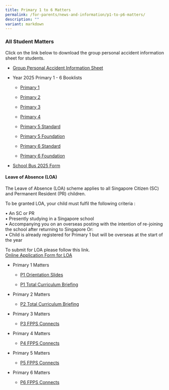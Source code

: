 ```yaml
---
title: Primary 1 to 6 Matters
permalink: /for-parents/news-and-information/p1-to-p6-matters/
description: ""
variant: markdown
---
```

<h3>All Student Matters</h3>
<p>Click on the link below to download the group personal accident information
sheet for students.</p>
<ul data-tight="true" class="tight">
<li>
<p><a href="/files/2025/Product_Fact_Sheet__Year_2025_.pdf" rel="noopener noreferrer nofollow" target="_blank">Group Personal Accident Information Sheet</a>
</p>
</li>
<li>
<p>Year 2025 Primary 1 - 6 Booklists</p>
<ul data-tight="true" class="tight">
<li>
<p><a href="/files/2025/Booklists/P1_BOOKLIST.pdf" rel="noopener noreferrer nofollow" target="_blank">Primary 1</a>
</p>
</li>
<li>
<p><a href="/files/2025/Booklists/P2_BOOKLIST.pdf" rel="noopener noreferrer nofollow" target="_blank">Primary 2</a>
</p>
</li>
<li>
<p><a href="/files/2025/Booklists/P3_BOOKLIST.pdf" rel="noopener noreferrer nofollow" target="_blank">Primary 3</a>
</p>
</li>
<li>
<p><a href="/files/2025/Booklists/P4_BOOKLIST.pdf" rel="noopener noreferrer nofollow" target="_blank">Primary 4</a>
</p>
</li>
<li>
<p><a href="/files/2025/Booklists/P5_BOOKLIST.pdf" rel="noopener noreferrer nofollow" target="_blank">Primary 5 Standard</a>
</p>
</li>
<li>
<p><a href="/files/2025/Booklists/P5__FDN_.pdf" rel="noopener noreferrer nofollow" target="_blank">Primary 5 Foundation</a>
</p>
</li>
<li>
<p><a href="/files/2025/Booklists/P6_BOOKLIST.pdf" rel="noopener noreferrer nofollow" target="_blank">Primary 6 Standard</a>
</p>
</li>
<li>
<p><a href="/files/2025/Booklists/P6__FDN_.pdf" rel="noopener noreferrer nofollow" target="_blank">Primary 6 Foundation</a>
</p>
</li>
</ul>
</li>
<li>
<p><a href="/files/2025/Binder_Bus_2025.pdf" rel="noopener noreferrer nofollow" target="_blank">School Bus 2025 Form</a>
</p>
</li>
</ul>
<h4>Leave of Absence (LOA)</h4>
<p>The Leave of Absence (LOA) scheme applies to all Singapore Citizen (SC)
and Permanent Resident (PR) children.</p>
<p>To be granted LOA, your child must fulfil the following criteria :</p>
<p>• An SC or PR
<br>• Presently studying in a Singapore school
<br>• Accompanying you on an overseas posting with the intention of re-joining
the school after returning to Singapore Or:
<br>• Child is already registered for Primary 1 but will be overseas at the
start of the year</p>
<p>To submit for LOA please follow this link.
<br><a href="https://form.gov.sg/#!/61023b016bd2f30011b37e2a" rel="noopener noreferrer nofollow" target="_blank">Online Application Form for LOA</a>
</p>
<ul>
<li>
<p>Primary 1 Matters</p>
<ul data-tight="true" class="tight">
<li>
<p><a href="/files/2025/2024_P1_Orientation_FINAL.pdf" rel="noopener noreferrer nofollow" target="_blank">P1 Orientation Slides</a>
</p>
</li>
</ul>
<ul data-tight="true" class="tight">
<li>
<p><a href="/files/2025/FPPS Connects/P1_Total_Curriculum_Briefing_2025.pdf" rel="noopener nofollow" target="_blank">P1 Total Curriculum Briefing</a>
</p>
</li>
</ul>
</li>
<li>
<p>Primary 2 Matters</p>
<ul data-tight="true" class="tight">
<li>
<p><a href="/files/2025/FPPS Connects/P2_Total_Curriculum_Briefing_2025.pdf" rel="noopener nofollow" target="_blank">P2 Total Curriculum Briefing</a>
</p>
</li>
</ul>
</li>
<li>
<p>Primary 3 Matters</p>
<ul data-tight="true" class="tight">
<li>
<p><a href="/files/2025/FPPS Connects/2025_P3___P4_FPPS_Connects_13_Mar.pdf" rel="noopener nofollow" target="_blank">P3 FPPS Connects</a>
</p>
</li>
</ul>
</li>
<li>
<p>Primary 4 Matters</p>
<ul data-tight="true" class="tight">
<li>
<p><a href="/files/2025/FPPS Connects/2025_P3___P4_FPPS_Connects_13_Mar.pdf" rel="noopener nofollow" target="_blank">P4 FPPS Connects</a>
</p>
</li>
</ul>
</li>
<li>
<p>Primary 5 Matters</p>
<ul data-tight="true" class="tight">
<li>
<p><a href="/files/2025/FPPS Connects/2025_P5_FPPS_Connects_28_Mar.pdf" rel="noopener nofollow" target="_blank">P5 FPPS Connects</a>
</p>
</li>
</ul>
</li>
<li>
<p>Primary 6 Matters</p>
<ul data-tight="true" class="tight">
<li>
<p><a href="/files/2025/FPPS Connects/2025_P6_FPPS_Connects_14_Mar.pdf" rel="noopener nofollow" target="_blank">P6 FPPS Connects</a>
</p>
<p></p>
</li>
</ul>
</li>
</ul>
<p></p>